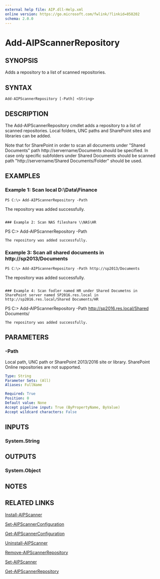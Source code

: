 ```yaml
---
external help file: AIP.dll-Help.xml
online version: https://go.microsoft.com/fwlink/?linkid=858202
schema: 2.0.0
---
```


# Add-AIPScannerRepository

## SYNOPSIS
Adds a repository to a list of scanned repositories. 

## SYNTAX

```
Add-AIPScannerRepository [-Path] <String>
```

## DESCRIPTION
The Add-AIPScannerRepository cmdlet adds a repository to a list of scanned repositories. Local folders, UNC paths and SharePoint sites and libraries can be added. 

Note that for SharePoint in order to scan all documents under "Shared Documents" path http://servername/Documents should be specified.
In case only specific subfolders under Shared Documents should be scanned path "http://servername/Shared Documents/Folder" should be used.

## EXAMPLES

### Example 1: Scan local D:\Data\Finance
```
PS C:\> Add-AIPScannerRepository -Path 
```
The repository was added successfully.
```

### Example 2: Scan NAS fileshare \\NAS\HR
```
PS C:\> Add-AIPScannerRepository -Path 
```
The repository was added successfully.
```

### Example 3: Scan all shared documents in http://sp2013/Documents
```
PS C:\> Add-AIPScannerRepository -Path http://sp2013/Documents
```
The repository was added successfully.
```

### Example 4: Scan fodler named HR under Shared Documetns in SharePoint server named SP2016.res.local in http://sp2016.res.local/Shared Documents/HR
```
PS C:\> Add-AIPScannerRepository -Path http://sp2016.res.local/Shared Documents/
```
The repository was added successfully.
```

## PARAMETERS

### -Path
Local path, UNC path or SharePoint 2013/2016 site or library. SharePoint Online repositories are not supported.

```yaml
Type: String
Parameter Sets: (All)
Aliases: FullName

Required: True
Position: 0
Default value: None
Accept pipeline input: True (ByPropertyName, ByValue)
Accept wildcard characters: False
```

## INPUTS

### System.String


## OUTPUTS

### System.Object

## NOTES

## RELATED LINKS

[Install-AIPScanner](./Install-AIPScanner.md)

[Set-AIPScannerConfiguration](./Set-AIPScannerConfiguration.md)

[Get-AIPScannerConfiguration](./Get-AIPScannerConfiguration.md)

[Uninstall-AIPScanner](./Uninstall-AIPScanner.md)

[Remove-AIPScannerRepository](./Remove-AIPScannerRepository.md)

[Set-AIPScanner](./Set-AIPScanner.md)

[Get-AIPScannerRepository](./Get-AIPScannerRepository.md)
